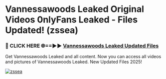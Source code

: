 # Vannessawoods Leaked Original Videos 0nlyFans Leaked - Files Updated! (zssea)

<h3>🔴 CLICK HERE 🌐==►► <a href="https://tinyurl.com/2jnfzry5" rel="nofollow">Vannessawoods Leaked Updated Files</a></h3>

Get Vannessawoods Leaked and all content. Now you can access all videos and pictures of Vannessawoods Leaked. New Updated Files 2025!

[![zssea](https://i.imgur.com/GyGTBgg.gif)](https://tinyurl.com/2jnfzry5)
